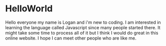 # HelloWorld
Hello everyone my name is Logan and i'm new to coding.
I am interested in learning the language called Javascript since many people started there.
It might take some time to process all of it but I think I would do great in this online website.
I hope I can meet other people who are like me.
